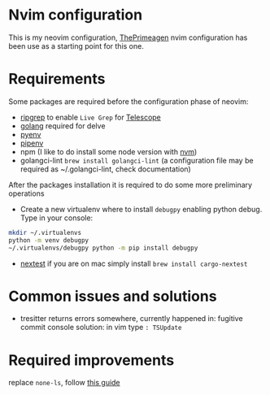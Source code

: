 # Nvim configuration
This is my neovim configuration, [ThePrimeagen](https://www.youtube.com/watch?v=w7i4amO_zaE) nvim configuration has been use as a starting point for this one.

# Requirements
Some packages are required before the configuration phase of neovim:
- [ripgrep](https://github.com/BurntSushi/ripgrep) to enable `Live Grep` for [Telescope](https://github.com/nvim-telescope/telescope.nvim)
- [golang](https://go.dev/doc/install) required for delve
- [pyenv](https://github.com/pyenv/pyenv) 
- [pipenv](https://github.com/pypa/pipenv)
- npm (I like to do install some node version with [nvm](https://github.com/nvm-sh/nvm))
- golangci-lint `brew install golangci-lint` (a configuration file may be required as ~/.golangci-lint, check documentation)

After the packages installation it is required to do some more preliminary operations
- Create a new virtualenv where to install `debugpy` enabling python debug.
Type in your console:
```bash
mkdir ~/.virtualenvs
python -m venv debugpy
~/.virtualenvs/debugpy python -m pip install debugpy
```

- [nextest](https://nexte.st) if you are on mac simply install `brew install cargo-nextest`


# Common issues and solutions
- tresitter returns errors somewhere, currently happened in: fugitive commit console
solution: in vim type `: TSUpdate`

# Required improvements
replace `none-ls`, follow [this guide](https://andrewcourter.substack.com/p/configure-linting-formatting-and)
